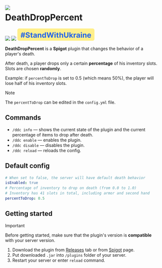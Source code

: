 <h1><img width=80 src="https://github.com/MrQuackDuck/DeathDropPercent/assets/61251075/b6f9133b-86f6-45d1-a046-15686d956b87" /> <div>DeathDropPercent</div></h1>
<p>
  <a href="https://www.java.com/"><img src="https://img.shields.io/badge/Java-gray" /></a>
  <a href="https://hub.spigotmc.org/javadocs/spigot/"><img src="https://img.shields.io/badge/SpigotAPI-orange" /></a>
  <a href="https://github.com/vshymanskyy/StandWithUkraine"><img src="https://raw.githubusercontent.com/vshymanskyy/StandWithUkraine/main/badges/StandWithUkraine.svg"></a>
</p>
  
 **DeathDropPercent** is a **Spigot** plugin that changes the behavior of a player's death.

<p>After death, a player drops only a certain <b>percentage</b> of his inventory slots. Slots are chosen <b>randomly</b>.</p>

Example: if `percentToDrop` is set to 0.5 (which means 50%), the player will lose half of his inventory slots.

> [!NOTE]
> The `percentToDrop` can be edited in the `config.yml` file.
</p>

## Commands
- `/ddc info` — shows the current state of the plugin and the current percentage of items to drop after death.
- `/ddc enable` — enables the plugin.
- `/ddc disable` — disables the plugin.
- `/ddc reload` — reloads the config.

## Default config

```yml
# When set to false, the server will have default death behavior
isEnabled: true
# Percentage of inventory to drop on death (from 0.0 to 1.0)
# Inventory has 41 slots in total, including armor and second hand
percentToDrop: 0.5
```

## Getting started

> [!IMPORTANT]
> Before getting started, make sure that the plugin's version is **compatible** with your server version.

1. Download the plugin from <a href="https://github.com/MrQuackDuck/DeathDropPercent/releases">Releases</a> tab or from <a href="https://www.spigotmc.org/resources/deathdroppercent.114763/">Spigot</a> page.
1. Put downloaded `.jar` into `/plugins` folder of your server.
1. Restart your server or enter `reload` command.
